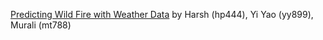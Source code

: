 [Predicting Wild Fire with Weather Data](https://github.com/muralits98/ProjectsFall2019) by Harsh (hp444), Yi Yao (yy899), Murali (mt788)
